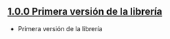 ## [1.0.0 Primera versión de la librería](https://svrgitpub.sdos.es/iOS/SDOSEnvironment/tree/v1.0.0)

- Primera versión de la librería
